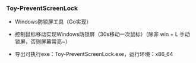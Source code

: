 
### Toy-PreventScreenLock

- Windows防锁屏工具（Go实现）

- 控制鼠标移动实现Windows防锁屏（30s移动一次鼠标）（除非 win + L 手动锁屏，否则屏幕常亮~）

- 导出可执行exe：Toy-PreventScreenLock.exe，运行环境：x86_64
